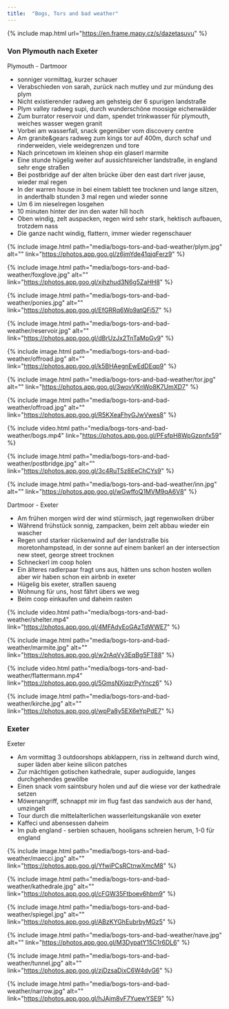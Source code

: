 ```yaml
---
title:  "Bogs, Tors and bad weather"
---
```


{% include map.html url="https://en.frame.mapy.cz/s/dazetasuvu" %}


### Von Plymouth nach Exeter ###

Plymouth - Dartmoor
* sonniger vormittag, kurzer schauer
* Verabschieden von sarah, zurück nach mutley und zur mündung des plym
* Nicht existierender radweg am gehsteig der 6 spurigen landstraße
* Plym valley radweg supi, durch wunderschöne moosige eichenwälder
* Zum burrator reservoir und dam, spendet trinkwasser für plymouth, weiches wasser wegen granit
* Vorbei am wasserfall, snack gegenüber vom discovery centre
* Am granite&gears radweg zum kings tor auf 400m, durch schaf und rinderweiden, viele weidegrenzen und tore
* Nach princetown im kleinen shop ein glaserl marmite
* Eine stunde hügelig weiter auf aussichtsreicher landstraße, in england sehr enge straßen
* Bei postbridge auf der alten brücke über den east dart river jause, wieder mal regen
* In der warren house in bei einem tablett tee trocknen und lange sitzen, in anderthalb stunden 3 mal regen und wieder sonne
* Um 6 im nieselregen losgehen
* 10 minuten hinter der inn den water hill hoch
* Oben windig, zelt auspacken, regen wird sehr stark, hektisch aufbauen, trotzdem nass
* Die ganze nacht windig, flattern, immer wieder regenschauer

{% include image.html path="media/bogs-tors-and-bad-weather/plym.jpg" alt="" link="https://photos.app.goo.gl/z6jmYde41qjqFerz9" %}

{% include image.html path="media/bogs-tors-and-bad-weather/foxglove.jpg" alt="" link="https://photos.app.goo.gl/xjhzhud3N6g5ZaHH8" %}

{% include image.html path="media/bogs-tors-and-bad-weather/ponies.jpg" alt="" link="https://photos.app.goo.gl/EfGRRq6Wo9atQFi57" %}

{% include image.html path="media/bogs-tors-and-bad-weather/reservoir.jpg" alt="" link="https://photos.app.goo.gl/dBrUzJx2TnTaMpGv9" %}

{% include image.html path="media/bogs-tors-and-bad-weather/offroad.jpg" alt="" link="https://photos.app.goo.gl/k5BHAegnEwEdDEqp9" %}

{% include image.html path="media/bogs-tors-and-bad-weather/tor.jpg" alt="" link="https://photos.app.goo.gl/3wovVKnWo8K7UmXD7" %}

{% include image.html path="media/bogs-tors-and-bad-weather/offroad.jpg" alt="" link="https://photos.app.goo.gl/R5KXeaFhyGJwVwes8" %}

{% include video.html path="media/bogs-tors-and-bad-weather/bogs.mp4" link="https://photos.app.goo.gl/PFsfpH8WpGzpnfx59" %}

{% include image.html path="media/bogs-tors-and-bad-weather/postbridge.jpg" alt="" link="https://photos.app.goo.gl/3c4RuT5z8EeChCYs9" %}

{% include image.html path="media/bogs-tors-and-bad-weather/inn.jpg" alt="" link="https://photos.app.goo.gl/wGwffoQ1MVM9qA6V8" %}



Dartmoor - Exeter
* Am frühen morgen wird der wind stürmisch, jagt regenwolken drüber
* Während frühstück sonnig, zampacken, beim zelt abbau wieder ein wascher
* Regen und starker rückenwind auf der landstraße bis moretonhampstead, in der sonne auf einem bankerl an der intersection new steet, george street trocknen
* Schneckerl im coop holen
* Ein älteres radlerpaar fragt uns aus, hätten uns schon hosten wollen aber wir haben schon ein airbnb in exeter
* Hügelig bis exeter, straßen saueng
* Wohnung für uns, host fährt übers we weg
* Beim coop einkaufen und daheim rasten

{% include video.html path="media/bogs-tors-and-bad-weather/shelter.mp4" link="https://photos.app.goo.gl/4MFAdyEoGAzTdWWE7" %}

{% include image.html path="media/bogs-tors-and-bad-weather/marmite.jpg" alt="" link="https://photos.app.goo.gl/w2rAqVy3EqBg5FT88" %}

{% include video.html path="media/bogs-tors-and-bad-weather/flattermann.mp4" link="https://photos.app.goo.gl/5GmsNXjqzrPyYncz6" %}

{% include image.html path="media/bogs-tors-and-bad-weather/kirche.jpg" alt="" link="https://photos.app.goo.gl/wpPa8y5EX6eYpPdE7" %}


### Exeter ###

Exeter
* Am vormittag 3 outdoorshops abklappern, riss in zeltwand durch wind, super läden aber keine silicon patches
* Zur mächtigen gotischen kathedrale, super audioguide, langes durchgehendes gewölbe
* Einen snack vom saintsbury holen und auf die wiese vor der kathedrale setzen
* Möwenangriff, schnappt mir im flug fast das sandwich aus der hand, umzingelt
* Tour durch die mittelalterlichen wasserleitungskanäle von exeter
* Kaffeci und abensessen daheim
* Im pub england - serbien schauen, hooligans schreien herum, 1-0 für england

{% include image.html path="media/bogs-tors-and-bad-weather/maecci.jpg" alt="" link="https://photos.app.goo.gl/YfwiPCsRCtnwXmcM8" %}

{% include image.html path="media/bogs-tors-and-bad-weather/kathedrale.jpg" alt="" link="https://photos.app.goo.gl/cFGW35Ftboev6hbm9" %}

{% include image.html path="media/bogs-tors-and-bad-weather/spiegel.jpg" alt="" link="https://photos.app.goo.gl/ABzKYGhEubrbyMGz5" %}

{% include image.html path="media/bogs-tors-and-bad-weather/nave.jpg" alt="" link="https://photos.app.goo.gl/M3DypatY15C1r6DL6" %}

{% include image.html path="media/bogs-tors-and-bad-weather/tunnel.jpg" alt="" link="https://photos.app.goo.gl/zjDzsaDixC6W4dyG6" %}

{% include image.html path="media/bogs-tors-and-bad-weather/narrow.jpg" alt="" link="https://photos.app.goo.gl/hJAjm8vF7YuewYSE9" %}

